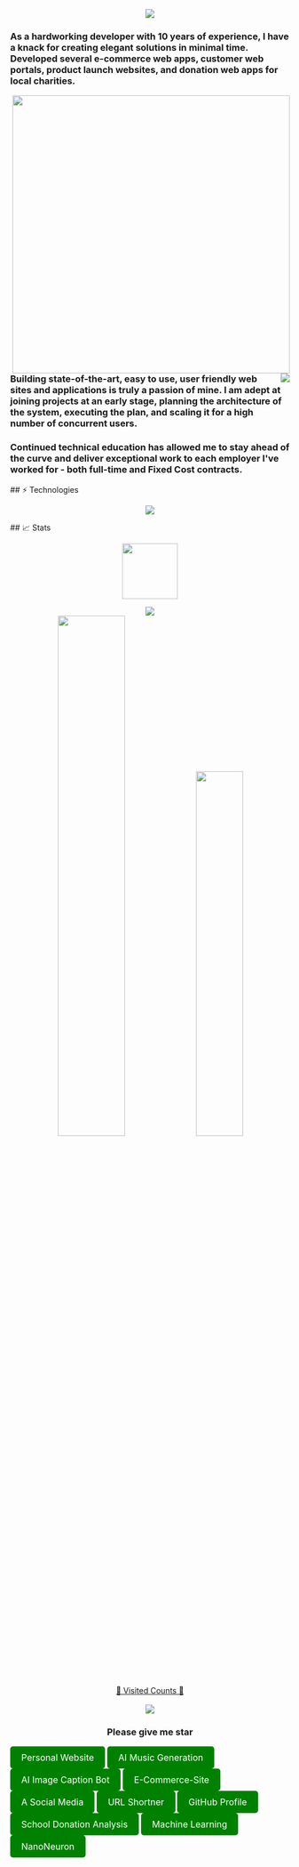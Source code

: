 <!DOCTYPE html>
<html>
<body>
    <div style="display: flex; justify-content: center;">
        <img align="center" src="https://raw.githubusercontent.com/iampavangandhi/iampavangandhi/master/gifs/hello.gif" />
    </div>
    <p>
    <h3 align="left">As a hardworking developer with 10 years of experience, I have a knack for creating elegant solutions
        in minimal time. Developed several e-commerce web apps, customer web portals, product launch websites, and donation
        web apps for local charities.</h3>
    <img align="right" width="500"
        src="https://camo.githubusercontent.com/fa73289736064aba480d0708da37d7aa183a8c3e2bcc2f58c54285a3bbbeecc1/68747470733a2f2f7777772e61616c7068612e6e65742f77702d636f6e74656e742f75706c6f6164732f323032302f31322f66756c6c2d737461636b2d646576656c6f706d656e742e676966" />
    <img align="right"
        src="https://readme-typing-svg.herokuapp.com/?lines=Sincere%20and%20%20Reliable%20Full-Stack%20Web%20Developer;10+%2B%20years%20of%20hands-on%20experience;Perfect%20Client-Oriented%20Guy&center=true&width=500&height=45" />
    <h3 align="left">Building state-of-the-art, easy to use, user friendly web sites and applications is truly a passion of
        mine. I am adept at joining projects at an early stage, planning the architecture of the system, executing the plan,
        and scaling it for a high number of concurrent users.</h3>
    <h3 align="left">Continued technical education has allowed me to stay ahead of the curve and deliver exceptional work to
        each employer I've worked for - both full-time and Fixed Cost contracts.</h3>
    </p> 
    ## ⚡ Technologies
    <p align="center">
      <a href="https://skillicons.dev">
        <img src="https://skillicons.dev/icons?i=html,js,ts,css,sass,php,laravel,py,react,redux,nextjs,nuxtjs,angular,vue,nodejs,webpack,django,flask,wordpress,bootstrap,tailwind,jquery,mongodb,mysql,postgres,sqlite,c,cs,cpp,java,ruby,rails,md,nginx,powershell,prisma,qt,vscode,atom,idea,androidstudio,eclipse,git,github,linux,svg,unity,vercel,heroku,aws,azure,d3,electron,firebase,nestjs,stackoverflow" />
      </a>
    </p>
    ## 📈 Stats
    <p align="center">
        <img src="https://media.tenor.com/0ENB5HuTH0gAAAAi/trophy-beker.gif" width="100px" height="100px">
    </p>
    <p align="center">
    <div align="center">
        <img
            src="https://github-profile-trophy.vercel.app/?username=charles0830&theme=matrix&no-bg=true&no-frame=true&row=1&column=7&title=MultiLanguage,Commits,Followers,PullRequest,Repositories,Issues,Organizations,Stars">
    </div>
    <div align="center">
        <img style="width: 49%;"
            src="https://camo.githubusercontent.com/badb9b8e33b5dd64ba966714daf05dc0018b7a8ceb6e6d0bd26cb996743e15c7/68747470733a2f2f6769746875622d726561646d652d73747265616b2d73746174732d7472696e69622e76657263656c2e6170702f3f757365723d7472696e6962267468656d653d6d65726b6f26626f726465723d63396666303026666972653d666635353030">
        <img style="width: 41%;"
            src="https://camo.githubusercontent.com/14ae1b49b861837c7787f8ba19b5b7349d160bdbc0b90f2184b60789449077f1/68747470733a2f2f6769746875622d726561646d652d73746174732d7472696e69622e76657263656c2e6170702f6170692f746f702d6c616e67732f3f757365726e616d653d7472696e6962267468656d653d6d65726b6f266c61796f75743d636f6d7061637426626f726465725f636f6c6f723d633966663030266c616e67735f636f756e743d36">
    </div>
    <p>
        <a target="blank" href="https://profile-counter.glitch.me/devgruu/count.svg">
            <p align="center">💖 Visited Counts 💖<br><br> <img
                    src="https://profile-counter.glitch.me/kritical0613/count.svg" />
        </a>
    </p>
    <p>
        <h3 align="center">Please give me star</h3>
        <div>
            <a align="left" style="display: inline-block; padding: 10px 20px; background-color: green; color: white; text-decoration: none; border-radius: 5px; font-size: 16px; transition: background-color 0.3s ease;" href="https://github.com/charles0830/charles0830.github.io">Personal Website</a>
            <a align="right" style="display: inline-block; padding: 10px 20px; background-color: green; color: white; text-decoration: none; border-radius: 5px; font-size: 16px; transition: background-color 0.3s ease;" href="https://github.com/charles0830/AI-Music-Generation">AI Music Generation</a>
            <a align="left" style="display: inline-block; padding: 10px 20px; background-color: green; color: white; text-decoration: none; border-radius: 5px; font-size: 16px; transition: background-color 0.3s ease;" href="https://github.com/charles0830/AI-Image-Caption-Bot">AI Image Caption Bot</a>
            <a align="right" style="display: inline-block; padding: 10px 20px; background-color: green; color: white; text-decoration: none; border-radius: 5px; font-size: 16px; transition: background-color 0.3s ease;" href="https://github.com/charles0830/E-Commerce-Site">E-Commerce-Site</a>
            <a align="left" style="display: inline-block; padding: 10px 20px; background-color: green; color: white; text-decoration: none; border-radius: 5px; font-size: 16px; transition: background-color 0.3s ease;" href="https://github.com/charles0830/A-Social-Media">A Social Media</a>
            <a align="right" style="display: inline-block; padding: 10px 20px; background-color: green; color: white; text-decoration: none; border-radius: 5px; font-size: 16px; transition: background-color 0.3s ease;" href="https://github.com/charles0830/URL-Shortner/">URL Shortner</a>
            <a align="left" style="display: inline-block; padding: 10px 20px; background-color: green; color: white; text-decoration: none; border-radius: 5px; font-size: 16px; transition: background-color 0.3s ease;" href="https://github.com/charles0830/charles0830">GitHub Profile</a>
            <a align="right" style="display: inline-block; padding: 10px 20px; background-color: green; color: white; text-decoration: none; border-radius: 5px; font-size: 16px; transition: background-color 0.3s ease;" href="https://github.com/charles0830/School-Donation-Analysis">School Donation Analysis</a>
            <a align="left" style="display: inline-block; padding: 10px 20px; background-color: green; color: white; text-decoration: none; border-radius: 5px; font-size: 16px; transition: background-color 0.3s ease;" href="https://github.com/charles0830/homemade-machine-learning">Machine Learning</a>
            <a align="right" style="display: inline-block; padding: 10px 20px; background-color: green; color: white; text-decoration: none; border-radius: 5px; font-size: 16px; transition: background-color 0.3s ease;" href="https://github.com/charles0830/nano-neuron">NanoNeuron</a>
        </div>
    </p>
</body>
</html>
